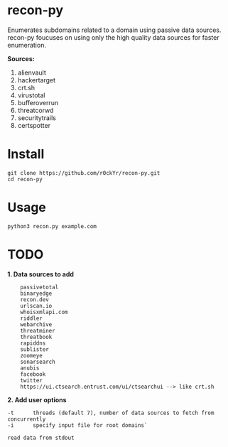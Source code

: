 # recon-py
Enumerates subdomains related to a domain using passive data sources. recon-py foucuses on using only the high quality data sources for faster enumeration.

**Sources:**

1. alienvault
2. hackertarget
3. crt.sh
4. virustotal
5. bufferoverrun
6. threatcorwd
7. securitytrails
8. certspotter

# Install
```
git clone https://github.com/r0ckYr/recon-py.git
cd recon-py
```

# Usage
```
python3 recon.py example.com
```

# TODO
**1. Data sources to add**
```
    passivetotal
    binaryedge
    recon.dev
    urlscan.io
    whoisxmlapi.com
    riddler
    webarchive
    threatminer
    threatbook
    rapiddns
    sublister
    zoomeye
    sonarsearch
    anubis
    facebook
    twitter
    https://ui.ctsearch.entrust.com/ui/ctsearchui --> like crt.sh
```
**2. Add user options**
```
-t      threads (default 7), number of data sources to fetch from concurrently
-i      specify input file for root domains`

read data from stdout
```
